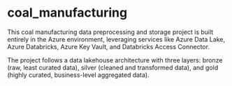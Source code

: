 # coal_manufacturing
This coal manufacturing data preprocessing and storage project is built entirely in the Azure environment, leveraging services like Azure Data Lake, Azure Databricks, Azure Key Vault, and Databricks Access Connector.

The project follows a data lakehouse architecture with three layers: bronze (raw, least curated data), silver (cleaned and transformed data), and gold (highly curated, business-level aggregated data).
